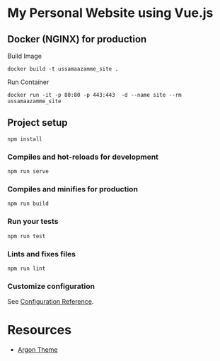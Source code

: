 # My Personal Website using Vue.js

## Docker (NGINX) for production

Build Image

```
docker build -t ussamaazamme_site .
```

Run Container

```
docker run -it -p 80:80 -p 443:443  -d --name site --rm ussamaazamme_site
```

## Project setup

```
npm install
```

### Compiles and hot-reloads for development

```
npm run serve
```

### Compiles and minifies for production

```
npm run build
```

### Run your tests

```
npm run test
```

### Lints and fixes files

```
npm run lint
```

### Customize configuration

See [Configuration Reference](https://cli.vuejs.org/config/).

# Resources

- [Argon Theme](https://demos.creative-tim.com/argon-design-system/docs/getting-started/overview.html)
